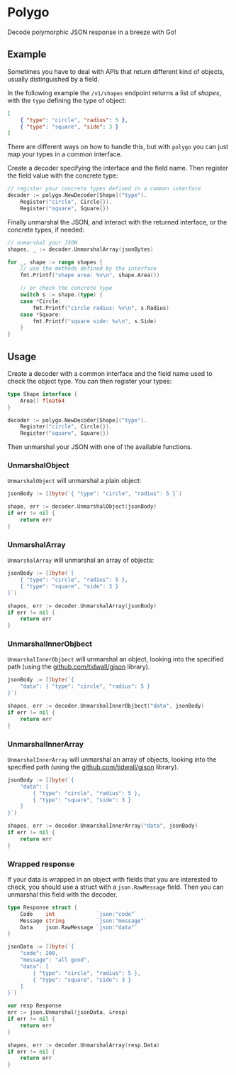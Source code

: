 # Polygo

Decode polymorphic JSON response in a breeze with Go!

## Example

Sometimes you have to deal with APIs that return different kind of objects, usually distinguished by a field.  

In the following example the `/v1/shapes` endpoint returns a list of _shapes_, with the `type` defining the type of object:

```json
[
	{ "type": "circle", "radius": 5 },
	{ "type": "square", "side": 3 }
]
```

There are different ways on how to handle this, but with `polygo` you can just map your types in a common interface.

Create a decoder specifying the interface and the field name. Then register the field value with the concrete type:
```go
// register your concrete types defined in a common interface
decoder := polygo.NewDecoder[Shape]("type").
    Register("circle", Circle{}).
    Register("square", Square{})
```

Finally unmarshal the JSON, and interact with the returned interface, or the concrete types, if needed:
```go
// unmarshal your JSON
shapes, _ := decoder.UnmarshalArray(jsonBytes)

for _, shape := range shapes {
    // use the methods defined by the interface
    fmt.Printf("shape area: %v\n", shape.Area())

    // or check the concrete type
    switch s := shape.(type) {
    case *Circle:
        fmt.Printf("circle radius: %v\n", s.Radius)
    case *Square:
        fmt.Printf("square side: %v\n", s.Side)
    }
}
```

## Usage

Create a decoder with a common interface and the field name used to check the object type.   You can then register your types:


```go
type Shape interface {
    Area() float64
}

decoder := polygo.NewDecoder[Shape]("type").
    Register("circle", Circle{}).
    Register("square", Square{})
```

Then unmarshal your JSON with one of the available functions.

### UnmarshalObject

`UnmarshalObject` will unmarshal a plain object:

```go
jsonBody := []byte(`{ "type": "circle", "radius": 5 }`)

shape, err := decoder.UnmarshalObject(jsonBody)
if err != nil {
    return err
}
```

### UnmarshalArray

`UnmarshalArray` will unmarshal an array of objects:

```go
jsonBody := []byte(`[
    { "type": "circle", "radius": 5 },
    { "type": "square", "side": 3 }
]`)

shapes, err := decoder.UnmarshalArray(jsonBody)
if err != nil {
    return err
}
```

### UnmarshalInnerObjbect

`UnmarshalInnerObjbect` will unmarshal an object, looking into the specified path (using the [github.com/tidwall/gjson](github.com/tidwall/gjson) library).

```go
jsonBody := []byte(`{
    "data": { "type": "circle", "radius": 5 }
}`)

shapes, err := decoder.UnmarshalInnerObjbect("data", jsonBody)
if err != nil {
    return err
}
```

### UnmarshalInnerArray

`UnmarshalInnerArray` will unmarshal an array of objects, looking into the specified path (using the [github.com/tidwall/gjson](github.com/tidwall/gjson) library).

```go
jsonBody := []byte(`{
    "data": [
        { "type": "circle", "radius": 5 },
        { "type": "square", "side": 3 }
    ]
}`)

shapes, err := decoder.UnmarshalInnerArray("data", jsonBody)
if err != nil {
    return err
}
```

### Wrapped response

If your data is wrapped in an object with fields that you are interested to check, you should use a struct with a `json.RawMessage` field. Then you can unmarshal this field with the decoder.



```go
type Response struct {
    Code    int             `json:"code"`
    Message string          `json:"message"`
    Data    json.RawMessage `json:"data"`
}

jsonData := []byte(`{
    "code": 200,
    "message": "all good",
    "data": [
        { "type": "circle", "radius": 5 },
        { "type": "square", "side": 3 }
    ]
}`)

var resp Response
err := json.Unmarshal(jsonData, &resp)
if err != nil {
    return err
}

shapes, err := decoder.UnmarshalArray(resp.Data)
if err != nil {
    return err
}
```
